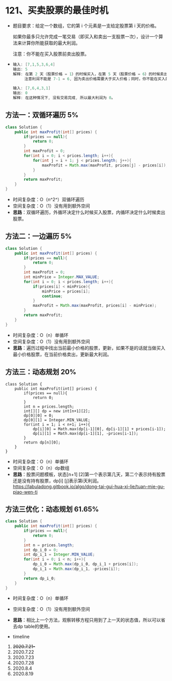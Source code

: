 # 121、买卖股票的最佳时机

- 题目要求：给定一个数组，它的第 i 个元素是一支给定股票第 i 天的价格。

  如果你最多只允许完成一笔交易（即买入和卖出一支股票一次），设计一个算法来计算你所能获取的最大利润。

  注意：你不能在买入股票前卖出股票。

- ```java
  输入: [7,1,5,3,6,4]
  输出: 5
  解释: 在第 2 天（股票价格 = 1）的时候买入，在第 5 天（股票价格 = 6）的时候卖出，最大利润 = 6-1 = 5 。
       注意利润不能是 7-1 = 6, 因为卖出价格需要大于买入价格；同时，你不能在买入前卖出股票。
      
  输入: [7,6,4,3,1]
  输出: 0
  解释: 在这种情况下, 没有交易完成, 所以最大利润为 0。
  ```



## 方法一：双循环遍历 5%

```java
class Solution {
    public int maxProfit(int[] prices) {
        if(prices == null){
            return 0;
        }
        int maxProfit = 0;
        for(int i = 0; i < prices.length; i++){
            for(int j = i + 1; j < prices.length; j++){
                maxProfit = Math.max(maxProfit, prices[j] - prices[i]);
            }
        }
        return maxProfit;
    }
}
```

- 时间复杂度：O（n^2^）双循环遍历
- 空间复杂度：O（1）没有用到额外空间
- **思路**：双循环遍历，外循环决定什么时候买入股票，内循环决定什么时候卖出股票。

## 方法二：一边遍历 5%

```java
class Solution {
    public int maxProfit(int[] prices) {
        if(prices == null){
            return 0;
        }
        int maxProfit = 0;
        int minPrice = Integer.MAX_VALUE;
        for(int i = 0; i < prices.length; i++){
            if(prices[i] < minPrice){
                minPrice = prices[i];
                continue;
            }
            maxProfit = Math.max(maxProfit, prices[i] - minPrice);
        }
        return maxProfit;
    }
}
```

- 时间复杂度：O（n）单循环
- 空间复杂度：O（1）没有用到额外空间
- **思路**：遍历过程中找出当前最小价格的股票，更新，如果不是的话就当做买入最小价格股票，在当前价格卖出，更新最大利润。

## 方法三：动态规划 20%

```java6
class Solution {
    public int maxProfit(int[] prices) {
        if(prices == null){
            return 0;
        }
        int n = prices.length;
        int[][] dp = new int[n+1][2];
        dp[0][0] = 0;
        dp[0][1] = Integer.MIN_VALUE;
        for(int i = 1; i < n+1; i++){
            dp[i][0] = Math.max(dp[i-1][0], dp[i-1][1] + prices[i-1]);
            dp[i][1] = Math.max(dp[i-1][1], -prices[i-1]);
        }
        return dp[n][0];
    }
}
```

- 时间复杂度：O（n）单循环
- 空间复杂度：O（n）dp数组
- **思路**：股票问题模板，状态[n+1] [2]第一个表示第几天，第二个表示持有股票还是没有持有股票，dp[i] [j]表示第i天利润。https://labuladong.gitbook.io/algo/dong-tai-gui-hua-xi-lie/tuan-mie-gu-piao-wen-ti

## 方法三优化：动态规划 61.65%

```java
class Solution {
    public int maxProfit(int[] prices) {
        if(prices == null){
            return 0;
        }
        int n = prices.length;
        int dp_i_0 = 0;
        int dp_i_1 = Integer.MIN_VALUE;
        for(int i = 0; i < n; i++){
            dp_i_0 = Math.max(dp_i_0, dp_i_1 + prices[i]);
            dp_i_1 = Math.max(dp_i_1, -prices[i]);
        }
        return dp_i_0;
    }
}
```

- 时间复杂度：O（n）单循环
- 空间复杂度：O（1）没有用到额外空间
- **思路**：相比上一个方法，观察转移方程只用到了上一天的状态值，所以可以省去dp table的使用。



- timeline

1. ~~2020.7.21-~~
2. 2020.7.22
3. 2020.7.23
4. 2020.7.28
5. 2020.8.4
6. 2020.8.19